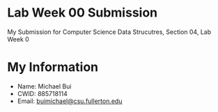 # Lab Week 00 Submission

My Submission for Computer Science Data Strucutres, Section 04, Lab Week 0

# My Information

* Name: Michael Bui
* CWID: 885718114
* Email: buimichael@csu.fullerton.edu
